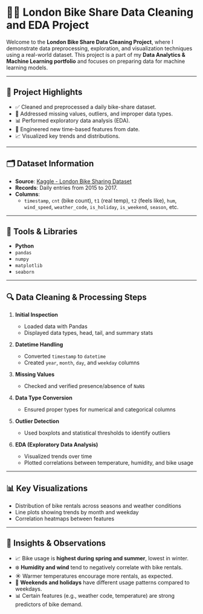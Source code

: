 # 🚴‍♂️ London Bike Share Data Cleaning and EDA Project

Welcome to the **London Bike Share Data Cleaning Project**, where I demonstrate data preprocessing, exploration, and visualization techniques using a real-world dataset. This project is a part of my **Data Analytics & Machine Learning portfolio** and focuses on preparing data for machine learning models.

---

## 📌 Project Highlights

- ✅ Cleaned and preprocessed a daily bike-share dataset.
- 🧹 Addressed missing values, outliers, and improper data types.
- 📊 Performed exploratory data analysis (EDA).
- 📅 Engineered new time-based features from date.
- 📈 Visualized key trends and distributions.

---

## 🗂️ Dataset Information

- **Source**: [Kaggle - London Bike Sharing Dataset](https://www.kaggle.com/hmavrodiev/london-bike-sharing-dataset)
- **Records**: Daily entries from 2015 to 2017.
- **Columns**:
  - `timestamp`, `cnt` (bike count), `t1` (real temp), `t2` (feels like), `hum`, `wind_speed`, `weather_code`, `is_holiday`, `is_weekend`, `season`, etc.

---

## 🧰 Tools & Libraries

- **Python**
- `pandas`
- `numpy`
- `matplotlib`
- `seaborn`

---

## 🔍 Data Cleaning & Processing Steps

1. **Initial Inspection**
   - Loaded data with Pandas
   - Displayed data types, head, tail, and summary stats

2. **Datetime Handling**
   - Converted `timestamp` to `datetime`
   - Created `year`, `month`, `day`, and `weekday` columns

3. **Missing Values**
   - Checked and verified presence/absence of `NaN`s

4. **Data Type Conversion**
   - Ensured proper types for numerical and categorical columns

5. **Outlier Detection**
   - Used boxplots and statistical thresholds to identify outliers

6. **EDA (Exploratory Data Analysis)**
   - Visualized trends over time
   - Plotted correlations between temperature, humidity, and bike usage

---

## 📊 Key Visualizations

- Distribution of bike rentals across seasons and weather conditions
- Line plots showing trends by month and weekday
- Correlation heatmaps between features

---

## 📌 Insights & Observations

- 📈 Bike usage is **highest during spring and summer**, lowest in winter.
- ❄️ **Humidity and wind** tend to negatively correlate with bike rentals.
- ☀️ Warmer temperatures encourage more rentals, as expected.
- 🧾 **Weekends and holidays** have different usage patterns compared to weekdays.
- 📊 Certain features (e.g., weather code, temperature) are strong predictors of bike demand.
